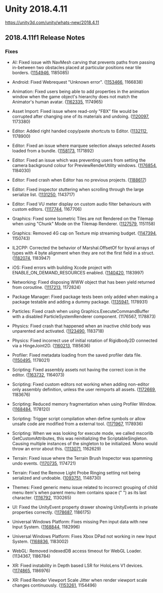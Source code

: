 # Unity 2018.4.11
https://unity3d.com/unity/whats-new/2018.4.11

## 2018.4.11f1 Release Notes


### Fixes
<ul>
<li><p>AI: Fixed issue with NavMesh carving that prevents paths from passing in-between two obstacles placed at particular positions near tile borders. (<a href="https://issuetracker.unity3d.com/issues/navmesh-navmesh-fails-to-create-all-portals-connecting-two-tiles-when-having-obstacles-aligned-on-the-tile-borders">1154946</a>, 1185085)</p></li>
<li><p>Android: Fixed Webrequest "Unknown error". (<a href="https://issuetracker.unity3d.com/issues/android-unitywebrequest-unknown-error">1153466</a>, 1166838)</p></li>
<li><p>Animation: Fixed users being able to add properties in the animation window when the game object's hierarchy does not match the Animator's human avatar. (<a href="https://issuetracker.unity3d.com/issues/animation-failing-to-add-animation-property-to-the-parent-of-a-rigged-character">1162335</a>, 1174965)</p></li>
<li><p>Asset Import: Fixed issue where read-only "FBX" file would be corrupted after changing one of its materials and undoing. (<a href="https://issuetracker.unity3d.com/issues/read-only-fbx-file-gets-corrupted-after-changing-one-of-its-materials-and-undoing">1120097</a>, 1173380)</p></li>
<li><p>Editor: Added right handed copy/paste shortcuts to Editor. (<a href="https://issuetracker.unity3d.com/issues/right-handed-copy-and-paste-doesnt-work-when-used-in-the-hierarchy">1132112</a>, 1178900)</p></li>
<li><p>Editor: Fixed an issue where marquee selection always selected Assets loaded from a bundle. (<a href="https://issuetracker.unity3d.com/issues/rect-selecting-in-the-scene-view-always-pick-objects-loaded-from-asset-bundle">1158173</a>, 1171892)</p></li>
<li><p>Editor: Fixed an issue which was preventing users from setting the camera background colour for PreviewRenderUtility windows. (<a href="https://issuetracker.unity3d.com/issues/previewrenderutility-dot-camera-dot-backgroundcolor-doesnt-have-any-effect-on-the-preview-window">1176854</a>, 1184030)</p></li>
<li><p>Editor: Fixed crash when Editor has no previous projects. (<a href="https://issuetracker.unity3d.com/issues/crash-on-appendpathnameimpl-when-pressing-on-projects-tab-in-2018-dot-4-10f1-legacy-launcher">1188617</a>)</p></li>
<li><p>Editor: Fixed inspector stuttering when scrolling through the large serialize list. (<a href="https://issuetracker.unity3d.com/issues/inspector-is-stuttering-when-scrolling-through-the-large-serializable-list-on-the-scriptable-object-in-the-inspector">1131250</a>, 1143717)</p></li>
<li><p>Editor: Fixed VU meter display on custom audio filter behaviours with custom editors. (<a href="https://issuetracker.unity3d.com/issues/onaudiofilterread-meter-disappears-when-using-a-custom-editor">1117744</a>, 1167706)</p></li>
<li><p>Graphics: Fixed some Isometric Tiles are not Rendered on the Tilemap when using "Chunk" Mode on the Tilemap Renderer. (<a href="https://issuetracker.unity3d.com/issues/some-isometric-tiles-are-not-rendered-on-the-tilemap-when-using-chunk-mode-on-the-tilemap-renderer">1127579</a>, 1151158)</p></li>
<li><p>Graphics: Removed 4G cap on Texture mip streaming budget. (<a href="https://issuetracker.unity3d.com/issues/qualitysettings-dot-streamingmipmapsmemorybudget-is-always-clamped-down-to-4096-mb-even-on-64-bit-systems">1147394</a>, 1150743)</p></li>
<li><p>IL2CPP: Corrected the behavior of Marshal.OffsetOf for byval arrays of types with 4 byte alignment when they are not the first field in a struct. (<a href="https://issuetracker.unity3d.com/issues/64bit-il2cpp-marshal-dot-offsetof-returns-incorrect-offset">1182074</a>, 1183947)</p></li>
<li><p>iOS: Fixed errors with building Xcode project with ENABLE_ON_DEMAND_RESOURCES enabled. (<a href="https://issuetracker.unity3d.com/issues/ios-odr-xcode-fails-building-project-which-uses-on-demand-resources">1140420</a>, 1183997)</p></li>
<li><p>Networking: Fixed disposing WWW object that has been yield returned from coroutine. (<a href="https://issuetracker.unity3d.com/issues/argumentnullexception-is-thrown-when-yielding-and-disposing-a-www-object">1117213</a>, 1172824)</p></li>
<li><p>Package Manager: Fixed package tests been only added when making a package testable and adding a dummy package. (<a href="https://issuetracker.unity3d.com/issues/package-tests-are-only-added-when-making-a-package-testable-and-adding-a-dummy-package">1135941</a>, 1178931)</p></li>
<li><p>Particles: Fixed crash when using Graphics.ExecuteCommandBuffer with a disabled ParticleSystemRenderer component. (1176567, 1178873)</p></li>
<li><p>Physics: Fixed crash that happened when an inactive child body was unparented and activated. (<a href="https://issuetracker.unity3d.com/issues/crash-when-moving-a-non-active-rigidbody-into-nested-rigidbodies-and-making-it-active-destroying-the-parent">1123490</a>, 1183718)</p></li>
<li><p>Physics: Fixed incorrect use of initial rotation of Rigidbody2D connected via a HingeJoint2D. (<a href="https://issuetracker.unity3d.com/issues/hingejoint2d-angle-limits-are-not-respected-when-connected-objects-rotation-is-not-0">1160213</a>, 1185636)</p></li>
<li><p>Profiler: Fixed metadata loading from the saved profiler data file. (<a href="https://issuetracker.unity3d.com/issues/saving-profiler-data-does-not-save-markers-metadata">1150495</a>, 1178021)</p></li>
<li><p>Scripting: Fixed assembly assets not having the correct icon in the editor. (<a href="https://issuetracker.unity3d.com/issues/editor-assembly-icons-are-not-shown-correctly">1163732</a>, 1164073)</p></li>
<li><p>Scripting: Fixed custom editors not working when adding non-editor only assembly definition, unless the user reimports all assets. (<a href="https://issuetracker.unity3d.com/issues/creating-assembly-definition-files-makes-the-editor-not-pick-up-custom-inspectors-until-restart">1172669</a>, 1183676)</p></li>
<li><p>Scripting: Reduced memory fragmentation when using Profiler Window. (<a href="https://issuetracker.unity3d.com/issues/unity-leaks-memory-when-doing-assertion-with-interpolated-string-when-burst-compilation-is-off-and-profiler-is-recording">1168484</a>, 1178120)</p></li>
<li><p>Scripting: Trigger script compilation when define symbols or allow unsafe code are modified from a external tool. (<a href="https://issuetracker.unity3d.com/issues/recompilation-is-not-triggered-when-projectsettings-dot-asset-file-changes-while-unity-is-open">1171967</a>, 1178936)</p></li>
<li><p>Scripting: When we was looking for execute mode, we called mscorlib GetCustomAttributes, this was reinitializing the ScriptableSingleton. Causing multiple instances of the singleton to be initialized. Mono would throw an error about this. (<a href="https://issuetracker.unity3d.com/issues/constructors-called-multiple-times-on-scriptableobjects-with-custom-attributes">1113071</a>, 1162629)</p></li>
<li><p>Terrain: Fixed issue where the Terrain Brush Inspector was spamming undo events. (<a href="https://issuetracker.unity3d.com/issues/having-the-custom-brush-menu-open-with-custom-brush-texture-set-to-none-breaks-undo-functionality">1170735</a>, 1174721)</p></li>
<li><p>Terrain: Fixed the Remove Light Probe Ringing setting not being serialized and undoable. (<a href="https://issuetracker.unity3d.com/issues/terrain-remove-light-probe-ringing-not-serialized-and-tracked-by-undo-in-terrain-settings">1093751</a>, 1148730)</p></li>
<li><p>Themes: Fixed generic menu issue related to incorrect grouping of child menu item's when parent menu item contains space (" ") as its last character. (<a href="https://issuetracker.unity3d.com/issues/guicontent-items-in-genericmenu-containing-spaces-before-the-slash-symbol-are-not-grouped-correctly">1116792</a>, 1130265)</p></li>
<li><p>UI: Fixed the UnityEvent property drawer showing UnityEvents in private properties correctly. (<a href="https://issuetracker.unity3d.com/issues/events-generated-by-the-player-input-component-do-not-have-callbackcontext-set-as-their-parameter-type">1178687</a>, 1186175)</p></li>
<li><p>Universal Windows Platform: Fixes missing Pen input data with new Input System. (<a href="https://issuetracker.unity3d.com/issues/uwp-pen-some-input-is-missing-from-the-device">1168844</a>, 1182996)</p></li>
<li><p>Universal Windows Platform: Fixes Xbox DPad not working in new Input System. (<a href="https://issuetracker.unity3d.com/issues/uwp-xbox-dpad-does-not-work">1168836</a>, 1183002)</p></li>
<li><p>WebGL: Removed indexedDB access timeout for WebGL Loader. (1134367, 1186784)</p></li>
<li><p>XR: Fixed instability in Depth based LSR for HoloLens V1 devices. (<a href="https://issuetracker.unity3d.com/issues/hololens-holograms-are-jittering-since-unity-2018">1174865</a>, 1186976)</p></li>
<li><p>XR: Fixed Render Viewport Scale Jitter when render viewport scale changes continuously. (<a href="https://issuetracker.unity3d.com/issues/xr-render-viewport-scale-jitter-when-render-viewport-scale-changes-continuously">1153261</a>, 1154496)</p></li>
</ul>
